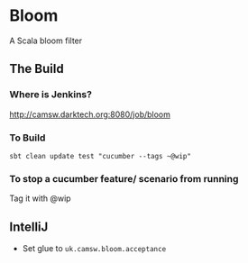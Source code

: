 # Bloom 
A Scala bloom filter

## The Build
### Where is Jenkins?
http://camsw.darktech.org:8080/job/bloom

### To Build
`sbt clean update test "cucumber --tags ~@wip"`

### To stop a cucumber feature/ scenario from running
Tag it with @wip

## IntelliJ
- Set glue to `uk.camsw.bloom.acceptance`


